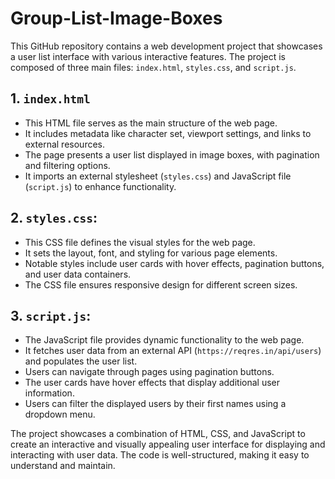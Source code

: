 # Group-List-Image-Boxes
This GitHub repository contains a web development project that showcases a user list interface with various interactive features. The project is composed of three main files: `index.html`, `styles.css`, and `script.js`.

## 1. `index.html`
- This HTML file serves as the main structure of the web page.
- It includes metadata like character set, viewport settings, and links to external resources.
- The page presents a user list displayed in image boxes, with pagination and filtering options.
- It imports an external stylesheet (`styles.css`) and JavaScript file (`script.js`) to enhance functionality.

## 2. `styles.css`:
- This CSS file defines the visual styles for the web page.
- It sets the layout, font, and styling for various page elements.
- Notable styles include user cards with hover effects, pagination buttons, and user data containers.
- The CSS file ensures responsive design for different screen sizes.

## 3. `script.js`:
- The JavaScript file provides dynamic functionality to the web page.
- It fetches user data from an external API (`https://reqres.in/api/users`) and populates the user list.
- Users can navigate through pages using pagination buttons.
- The user cards have hover effects that display additional user information.
- Users can filter the displayed users by their first names using a dropdown menu.

The project showcases a combination of HTML, CSS, and JavaScript to create an interactive and visually appealing user interface for displaying and interacting with user data. The code is well-structured, making it easy to understand and maintain.
